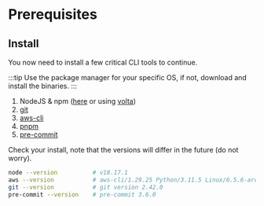 # Prerequisites

## Install

You now need to install a few critical CLI tools to continue.

:::tip
Use the package manager for your specific OS, if not, download and install the binaries.
:::

1. NodeJS & npm ([here](https://nodejs.org/en) or using [volta](https://docs.volta.sh/guide/))
2. [git](https://git-scm.com/)
3. [aws-cli](https://aws.amazon.com/cli/)
4. [pnpm](https://pnpm.io/installation)
5. [pre-commit](https://pre-commit.com/)

Check your install, note that the versions will differ in the future (do not worry).

```bash
node --version          # v18.17.1
aws --version           # aws-cli/1.29.25 Python/3.11.5 Linux/6.5.6-arch2-1 botocore/1.31.25
git --version           # git version 2.42.0
pre-commit --version    # pre-commit 3.6.0
```

